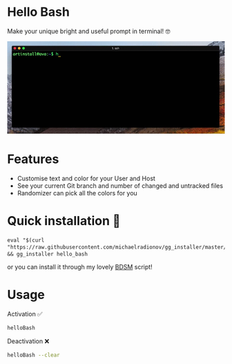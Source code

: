 # Hello Bash
Make your unique bright and useful prompt in terminal! 🤓

![](/assets/hello-bash.gif)

# Features
- Customise text and color for your User and Host
- See your current Git branch and number of changed and untracked files
- Randomizer can pick all the colors for you

# Quick installation 💾
```shell
eval "$(curl "https://raw.githubusercontent.com/michaelradionov/gg_installer/master/gg_installer.sh")" && gg_installer hello_bash
```
or you can install it through my lovely [BDSM](https://github.com/michaelradionov/bdsm) script!

# Usage

Activation ✅
```sh
helloBash
```

Deactivation ❌
```sh
helloBash --clear
```
